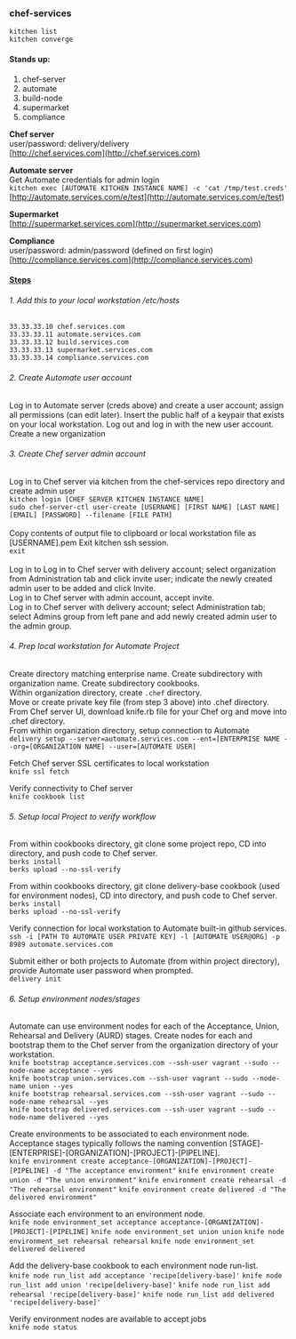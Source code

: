 ### chef-services
```
kitchen list
kitchen converge
```
#### Stands up:

1. chef-server
2. automate
3. build-node
4. supermarket
5. compliance

<b>Chef server</b><br>
user/password: delivery/delivery<br>
[http://chef.services.com](http://chef.services.com)

<b>Automate server</b><br>
Get Automate credentials for admin login<br>
`kitchen exec [AUTOMATE KITCHEN INSTANCE NAME] -c 'cat /tmp/test.creds'`<br>
[http://automate.services.com/e/test](http://automate.services.com/e/test)

<b>Supermarket</b><br>
[http://supermarket.services.com](http://supermarket.services.com)

<b>Compliance</b><br>
user/password: admin/password (defined on first login)<br>
[http://compliance.services.com](http://compliance.services.com)

#### <u>Steps</u>
###### 1. Add this to your local workstation /etc/hosts
```
33.33.33.10 chef.services.com
33.33.33.11 automate.services.com
33.33.33.12 build.services.com
33.33.33.13 supermarket.services.com
33.33.33.14 compliance.services.com
```

###### 2. Create Automate user account
Log in to Automate server (creds above) and create a user account; assign all permissions (can edit later).
Insert the public half of a keypair that exists on your local workstation.
Log out and log in with the new user account.
Create a new organization

###### 3. Create Chef server admin account
Log in to Chef server via kitchen from the chef-services repo directory and create admin user<br>
`kitchen login [CHEF SERVER KITCHEN INSTANCE NAME]`<br>
`sudo chef-server-ctl user-create [USERNAME] [FIRST NAME] [LAST NAME] [EMAIL] [PASSWORD] --filename [FILE PATH]
`<br><br>
Copy contents of output file to clipboard or local workstation file as [USERNAME].pem
Exit kitchen ssh session.<br>
`exit`<br><br>
Log in to
Log in to Chef server with delivery account; select organization from Administration tab and click invite user; indicate the newly created admin user to be added and click Invite.<br>
Log in to Chef server with admin account, accept invite.<br>
Log in to Chef server with delivery account; select Administration tab; select Admins group from left pane and add newly created admin user to the admin group.<br>


###### 4. Prep local workstation for Automate Project
Create directory matching enterprise name. Create subdirectory with organization name. Create subdirectory cookbooks.<br>
Within organization directory, create `.chef` directory.<br>
Move or create private key file (from step 3 above) into .chef directory.<br>
From Chef server UI, download knife.rb file for your Chef org and move into .chef directory.<br>
From within organization directory, setup connection to Automate<br>
`delivery setup --server=automate.services.com --ent=[ENTERPRISE NAME --org=[ORGANIZATION NAME] --user=[AUTOMATE USER]`<br>

Fetch Chef server SSL certificates to local workstation<br>
`knife ssl fetch`<br>

Verify connectivity to Chef server<br>
`knife cookbook list`<br>

###### 5. Setup local Project to verify workflow
From within cookbooks directory, git clone some project repo, CD into directory, and push code to Chef server.<br>
`berks install`<br>
`berks upload --no-ssl-verify`<br>

From within cookbooks directory, git clone delivery-base cookbook (used for environment nodes), CD into directory, and push code to Chef server.<br>
`berks install`<br>
`berks upload --no-ssl-verify`<br>

Verify connection for local workstation to Automate built-in github services.<br>
`ssh -i [PATH TO AUTOMATE USER PRIVATE KEY] -l [AUTOMATE USER@ORG] -p 8989 automate.services.com`<br>

Submit either or both projects to Automate (from within project directory), provide Automate user password when prompted.<br>
`delivery init`<br>

###### 6. Setup environment nodes/stages
Automate can use environment nodes for each of the Acceptance, Union, Rehearsal and Delivery (AURD) stages. Create nodes for each and bootstrap them to the Chef server from the organization directory of your workstation.<br>
`knife bootstrap acceptance.services.com --ssh-user vagrant --sudo --node-name acceptance --yes`<br>
`knife bootstrap union.services.com --ssh-user vagrant --sudo --node-name union --yes`<br>
`knife bootstrap rehearsal.services.com --ssh-user vagrant --sudo --node-name rehearsal --yes`<br>
`knife bootstrap delivered.services.com --ssh-user vagrant --sudo --node-name delivered --yes`<br>

Create environments to be associated to each environment node. Acceptance stages typically follows the naming convention [STAGE]-[ENTERPRISE]-[ORGANIZATION]-[PROJECT]-[PIPELINE].<br>
`knife environment create acceptance-[ORGANIZATION]-[PROJECT]-[PIPELINE] -d "The acceptance environment"`
`knife environment create union -d "The union environment"`
`knife environment create rehearsal -d "The rehearsal environment"`
`knife environment create delivered -d "The delivered environment"`<br>

Associate each environment to an environment node.<br>
`knife node environment_set acceptance acceptance-[ORGANIZATION]-[PROJECT]-[PIPELINE]`
`knife node environment_set union union`
`knife node environment_set rehearsal rehearsal`
`knife node environment_set delivered delivered`<br>

Add the delivery-base cookbook to each environment node run-list.<br>
`knife node run_list add acceptance 'recipe[delivery-base]'`
`knife node run_list add union 'recipe[delivery-base]'`
`knife node run_list add rehearsal 'recipe[delivery-base]'`
`knife node run_list add delivered 'recipe[delivery-base]'`

Verify environment nodes are available to accept jobs<br>
`knife node status`
